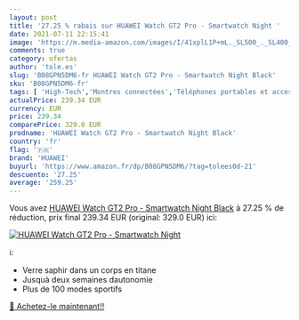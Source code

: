 ```yaml
---
layout: post
title: '27.25 % rabais sur HUAWEI Watch GT2 Pro - Smartwatch Night '
date: 2021-07-11 22:15:41
image: 'https://m.media-amazon.com/images/I/41xplL1P+mL._SL500_._SL400_.jpg'
comments: true
category: ofertas
author: 'tole.es'
slug: 'B08GPN5DM6-fr HUAWEI Watch GT2 Pro - Smartwatch Night Black'
sku: 'B08GPN5DM6-fr'
tags: [ 'High-Tech','Montres connectées','Téléphones portables et accessoires','huawei', ]
actualPrice: 239.34 EUR
currency: EUR
price: 239.34
comparePrice: 329.0 EUR
prodname: 'HUAWEI Watch GT2 Pro - Smartwatch Night Black'
country: 'fr'
flag: '🇫🇷'
brand: 'HUAWEI'
buyurl: 'https://www.amazon.fr/dp/B08GPN5DM6/?tag=tolees0d-21'
descuento: '27.25'
average: '259.25'
---
```


Vous avez [HUAWEI Watch GT2 Pro - Smartwatch Night Black](https://www.amazon.fr/dp/B08GPN5DM6/?tag=tolees0d-21)  à  27.25 % de réduction, prix final  239.34 EUR (original: 329.0 EUR) ici:

[![HUAWEI Watch GT2 Pro - Smartwatch Night ](https://m.media-amazon.com/images/I/41xplL1P+mL._SL500_._SL400_.jpg)](https://www.amazon.fr/dp/B08GPN5DM6/?tag=tolees0d-21)

ℹ️:

- Verre saphir dans un corps en titane
- Jusquà deux semaines dautonomie
- Plus de 100 modes sportifs

[🛒 Achetez-le maintenant!!](https://www.amazon.fr/dp/B08GPN5DM6/?tag=tolees0d-21)
